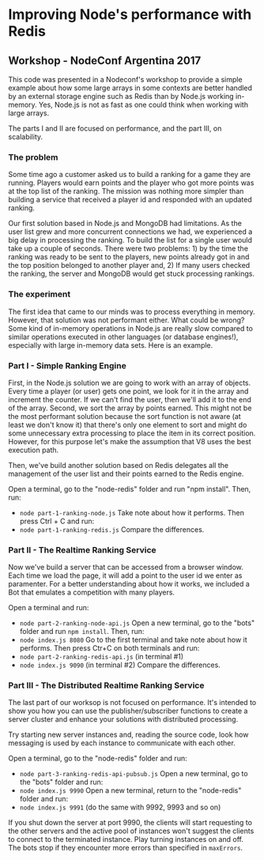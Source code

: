 # Improving Node's performance with Redis
## Workshop - NodeConf Argentina 2017

This code was presented in a Nodeconf's workshop to provide a simple example about how some large arrays in some contexts are better handled by an external storage engine such as Redis than by Node.js working in-memory. Yes, Node.js is not as fast as one could think when working with large arrays.

The parts I and II are focused on performance, and the part III, on scalability.  

### The problem
Some time ago a customer asked us to build a ranking for a game they are running. Players would earn points and the player who got more points was at the top list of the ranking. The mission was nothing more simpler than building a service that received a player id and responded with an updated ranking.

Our first solution based in Node.js and MongoDB had limitations. As the user list grew and more concurrent connections we had, we experienced a big delay in processing the ranking. To build the list for a single user would take up a couple of seconds. There were two problems: 1) by the time the ranking was ready to be sent to the players, new points already got in and the top position belonged to another player and, 2) If many users checked the ranking, the server and MongoDB would get stuck processing rankings.

### The experiment
The first idea that came to our minds was to process everything in memory. However, that solution was not performant either. What could be wrong? Some kind of in-memory operations in Node.js are really slow compared to similar operations executed in other languages (or database engines!), especially with large in-memory data sets. Here is an example. 

### Part I - Simple Ranking Engine
First, in the Node.js solution we are going to work with an array of objects. Every time a player (or user) gets one point, we look for it in the array and increment the counter. If we can't find the user, then we'll add it to the end of the array. Second, we sort the array by points earned. This might not be the most performant solution because the sort function is not aware (at least we don't know it) that there's only one element to sort and might do some unnecessary extra processing to place the item in its correct position. However, for this purpose let's make the assumption that V8 uses the best execution path.

Then, we've build another solution based on Redis delegates all the management of the user list and their points earned to the Redis engine.

Open a terminal, go to the "node-redis" folder and run "npm install". Then, run:
* `node part-1-ranking-node.js`
Take note about how it performs. Then press Ctrl + C and run:
* `node part-1-ranking-redis.js`
Compare the differences.

### Part II - The Realtime Ranking Service
Now we've build a server that can be accessed from a browser window. Each time we load the page, it will add a point to the user id we enter as paramenter. For a better understanding about how it works, we included a Bot that emulates a competition with many players.

Open a terminal and run:
* `node part-2-ranking-node-api.js`
Open a new terminal, go to the "bots" folder and run `npm install`. Then, run:
* `node index.js 8080`
Go to the first terminal and take note about how it performs. Then press Ctr+C on both terminals and run:
* `node part-2-ranking-redis-api.js` (in terminal #1)
* `node index.js 9090` (in terminal #2)
Compare the differences.

### Part III - The Distributed Realtime Ranking Service
The last part of our worksop is not focused on performance. It's intended to show you how you can use the publisher/subscriber functions to create a server cluster and enhance your solutions with distributed processing.

Try starting new server instances and, reading the source code, look how messaging is used by each instance to communicate with each other.  

Open a terminal, go to the "node-redis" folder and run:
* `node part-3-ranking-redis-api-pubsub.js`
Open a new terminal, go to the "bots" folder and run:
* `node index.js 9990`
Open a new terminal, return to the "node-redis" folder and run:
* `node index.js 9991` (do the same with 9992, 9993 and so on)

If you shut down the server at port 9990, the clients will start requesting to the other servers and the active pool of instances won't suggest the clients to connect to the terminated instance. Play turning instances on and off. The bots stop if they encounter more errors than specified in `maxErrors`. 


